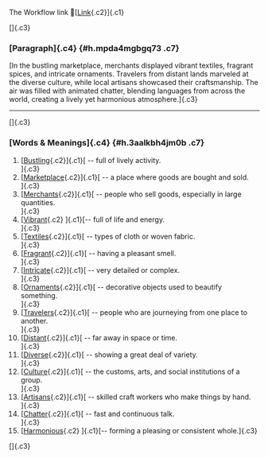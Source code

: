 The Workflow link
👏[[Link](https://www.google.com/url?q=http://www.google.com&sa=D&source=editors&ust=1758836493151683&usg=AOvVaw0OdKE0P-cZklhDeJIwPdlB){.c2}]{.c1}

[]{.c3}

### [Paragraph]{.c4} {#h.mpda4mgbgq73 .c7}

[In the bustling marketplace, merchants displayed vibrant textiles,
fragrant spices, and intricate ornaments. Travelers from distant lands
marveled at the diverse culture, while local artisans showcased their
craftsmanship. The air was filled with animated chatter, blending
languages from across the world, creating a lively yet harmonious
atmosphere.]{.c3}

------------------------------------------------------------------------

[]{.c3}

### [Words & Meanings]{.c4} {#h.3aalkbh4jm0b .c7}

1.  [[Bustling](https://www.google.com/url?q=http://www.google.com&sa=D&source=editors&ust=1758836493153464&usg=AOvVaw3nfyjiTJ198fI3SNOFObtw){.c2}]{.c1}[ --
    full of lively activity.\
    ]{.c3}
2.  [[Marketplace](https://www.google.com/url?q=http://www.google.com&sa=D&source=editors&ust=1758836493153856&usg=AOvVaw0ndMZwZoqleJ1c5AvM_b_u){.c2}]{.c1}[ --
    a place where goods are bought and sold.\
    ]{.c3}
3.  [[Merchants](https://www.google.com/url?q=http://www.google.com&sa=D&source=editors&ust=1758836493154186&usg=AOvVaw1JDd9WWqKvwKb1pIlUi472){.c2}]{.c1}[ --
    people who sell goods, especially in large quantities.\
    ]{.c3}
4.  [[Vibrant](https://www.google.com/url?q=http://www.google.com&sa=D&source=editors&ust=1758836493154563&usg=AOvVaw3wT5UB8wL8KCVpUqQRTA9-){.c2}
    ]{.c1}[-- full of life and energy.\
    ]{.c3}
5.  [[Textiles](https://www.google.com/url?q=http://www.google.com&sa=D&source=editors&ust=1758836493154901&usg=AOvVaw1kEGklA42x41vLDUSlW2pP){.c2}]{.c1}[ --
    types of cloth or woven fabric.\
    ]{.c3}
6.  [[Fragrant](https://www.google.com/url?q=http://www.google.com&sa=D&source=editors&ust=1758836493155238&usg=AOvVaw2F8J5Zur86UWd8371dsY69){.c2}]{.c1}[ --
    having a pleasant smell.\
    ]{.c3}
7.  [[Intricate](https://www.google.com/url?q=http://www.google.com&sa=D&source=editors&ust=1758836493155563&usg=AOvVaw2xJcc3zP7crHapttNW1Aqq){.c2}]{.c1}[ --
    very detailed or complex.\
    ]{.c3}
8.  [[Ornaments](https://www.google.com/url?q=http://www.google.com&sa=D&source=editors&ust=1758836493155896&usg=AOvVaw14xH811rI79UHRjef8zAuJ){.c2}]{.c1}[ --
    decorative objects used to beautify something.\
    ]{.c3}
9.  [[Travelers](https://www.google.com/url?q=http://www.google.com&sa=D&source=editors&ust=1758836493156248&usg=AOvVaw1mtny-SklX5h4TPoALrLQu){.c2}]{.c1}[ --
    people who are journeying from one place to another.\
    ]{.c3}
10. [[Distant](https://www.google.com/url?q=http://www.google.com&sa=D&source=editors&ust=1758836493156554&usg=AOvVaw36K-EsLdgk39HcrKamFhJK){.c2}]{.c1}[ --
    far away in space or time.\
    ]{.c3}
11. [[Diverse](https://www.google.com/url?q=http://www.google.com&sa=D&source=editors&ust=1758836493156870&usg=AOvVaw0bzXMW2TZHbPGNfk-EmrDw){.c2}]{.c1}[ --
    showing a great deal of variety.\
    ]{.c3}
12. [[Culture](https://www.google.com/url?q=http://www.google.com&sa=D&source=editors&ust=1758836493157230&usg=AOvVaw1MPExYGvcS_dmGogSASzkX){.c2}]{.c1}[ --
    the customs, arts, and social institutions of a group.\
    ]{.c3}
13. [[Artisans](https://www.google.com/url?q=http://www.google.com&sa=D&source=editors&ust=1758836493157551&usg=AOvVaw1GJpO_MyrMh4Ct1OR9oIwJ){.c2}]{.c1}[ --
    skilled craft workers who make things by hand.\
    ]{.c3}
14. [[Chatter](https://www.google.com/url?q=http://www.google.com&sa=D&source=editors&ust=1758836493157894&usg=AOvVaw2GGaHeAw2B_xpB-JMC55Oj){.c2}]{.c1}[ --
    fast and continuous talk.\
    ]{.c3}
15. [[Harmonious](https://www.google.com/url?q=http://www.google.com&sa=D&source=editors&ust=1758836493158195&usg=AOvVaw2JCiRZaV_gMMt1PAdrEHe-){.c2}
    ]{.c1}[-- forming a pleasing or consistent whole.]{.c3}

[]{.c3}
